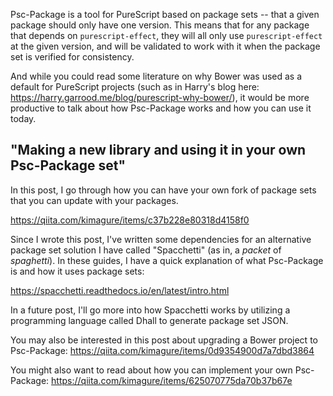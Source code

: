 Psc-Package is a tool for PureScript based on package sets -- that a given package should only have one version. This means that for any package that depends on `purescript-effect`, they will all only use `purescript-effect` at the given version, and will be validated to work with it when the package set is verified for consistency.

And while you could read some literature on why Bower was used as a default for PureScript projects (such as in Harry's blog here: <https://harry.garrood.me/blog/purescript-why-bower/>), it would be more productive to talk about how Psc-Package works and how you can use it today.

## "Making a new library and using it in your own Psc-Package set"

In this post, I go through how you can have your own fork of package sets that you can update with your packages.

<https://qiita.com/kimagure/items/c37b228e80318d4158f0>

Since I wrote this post, I've written some dependencies for an alternative package set solution I have called "Spacchetti" (as in, a *packet* of *spaghetti*). In these guides, I have a quick explanation of what Psc-Package is and how it uses package sets:

<https://spacchetti.readthedocs.io/en/latest/intro.html>

In a future post, I'll go more into how Spacchetti works by utilizing a programming language called Dhall to generate package set JSON.

You may also be interested in this post about upgrading a Bower project to Psc-Package: <https://qiita.com/kimagure/items/0d9354900d7a7dbd3864>

You might also want to read about how you can implement your own Psc-Package: <https://qiita.com/kimagure/items/625070775da70b37b67e>
